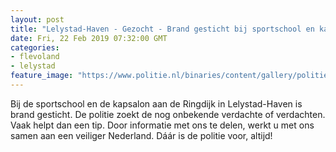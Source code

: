 ```yaml
---
layout: post
title: "Lelystad-Haven - Gezocht - Brand gesticht bij sportschool en kapsalon"
date: Fri, 22 Feb 2019 07:32:00 GMT
categories: 
- flevoland 
- lelystad 
feature_image: "https://www.politie.nl/binaries/content/gallery/politie/stockfotos/partners-o.a.-brandweer-ambulance/brandweerauto.jpg"
---
```


Bij de sportschool en de kapsalon aan de Ringdijk in Lelystad-Haven is brand gesticht. De politie zoekt de nog onbekende verdachte of verdachten.  Vaak helpt dan een tip. Door informatie met ons te delen, werkt u met ons samen aan een veiliger Nederland. Dáár is de politie voor, altijd!
